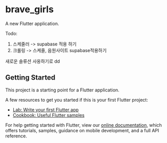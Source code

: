 # brave_girls

A new Flutter application.

Todo:

1. 스케줄러 -> supabase 적용 하기 
2. 크롤링 -> 스케줄, 음원사이트 supabase적용하기 

새로운 솔류션 사옹하기로 dd


## Getting Started

This project is a starting point for a Flutter application.

A few resources to get you started if this is your first Flutter project:

- [Lab: Write your first Flutter app](https://flutter.dev/docs/get-started/codelab)
- [Cookbook: Useful Flutter samples](https://flutter.dev/docs/cookbook)

For help getting started with Flutter, view our
[online documentation](https://flutter.dev/docs), which offers tutorials,
samples, guidance on mobile development, and a full API reference.
